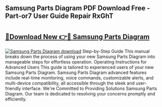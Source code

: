## Samsung Parts Diagram PDF Download Free - Part-or7 User Guide Repair RxGhT

# <h2><a href="http://dfq6by.blite.top/?on=Samsung+Parts+Diagram">🔗Download New 👉🔴 Samsung Parts Diagram</a></h2>

[![Samsung Parts Diagram download](https://i.imgur.com/lujVjoI.png)](http://dfq6by.blite.top/?on=Samsung+Parts+Diagram)
Step-by-Step Guide This manual breaks down the process of using your new Samsung Parts Diagram into manageable steps for effortless operation. Operating Instructions for Advanced Users This guide is tailored to experienced users of your new Samsung Parts Diagram. Samsung Parts Diagram advanced features include real-time monitoring, voice commands, customizable alerts, and multi-device compatibility, all accessible through the sleek and user-friendly interface. We're Committed to Providing Solutions Samsung Parts Diagram. Our team is dedicated to resolving your concerns promptly and efficiently.
